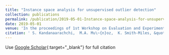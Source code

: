 ```yaml
---
title: "Instance space analysis for unsupervised outlier detection"
collection: publications
permalink: /publication/2019-05-01-Instance-space-analysis-for-unsupervised-outlier-detection
date: 2019-05-01
venue: 'In the proceedings of 1st Workshop on Evaluation and Experimental Design in Data Mining and Machine Learning'
citation: ' S. Kandanaarachchi,  M.A. Mu\~{n}oz,  K. Smith-Miles, &quot;Instance space analysis for unsupervised outlier detection.&quot; In the proceedings of 1st Workshop on Evaluation and Experimental Design in Data Mining and Machine Learning, 2019.'
---
```

Use [Google Scholar](https://scholar.google.com/scholar?q=Instance+space+analysis+for+unsupervised+outlier+detection){:target="_blank"} for full citation